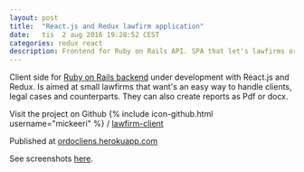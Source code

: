 ```yaml
---
layout: post
title:  "React.js and Redux lawfirm application"
date:   tis  2 aug 2016 19:28:52 CEST
categories: redux react
description: Frontend for Ruby on Rails API. SPA that let's lawfirms organize clients and cases.  
---
```


Client side for [Ruby on Rails backend](https://github.com/mickeeri/lawfirm-api) under development with React.js and Redux. Is aimed at small lawfirms that want's an easy way to handle clients, legal cases and counterparts. They can also create reports as Pdf or docx.

Visit the project on Github
{% include icon-github.html username="mickeeri" %} /
[lawfirm-client](https://github.com/mickeeri/lawfirm-client)

Published at [ordocliens.herokuapp.com](https://ordocliens.herokuapp.com)

See screenshots [here](https://github.com/mickeeri/lawfirm-client/blob/master/screenshots/screenshots.md).
